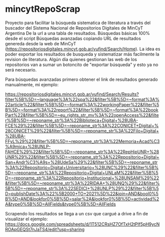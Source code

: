 # mincytRepoScrap
Proyecto para facilitar la búsqueda sistematica de literatura a través del buscador del Sistema Nacional de Repositorios Digitales de MinCyT Argentina
De la url a una tabla de resultados.
Búsquedas básicas 100% desde el script
Búsquedas avanzadas copiando URL de resultados genereda desde la web de MinCyT (https://repositoriosdigitales.mincyt.gob.ar/vufind/Search/Home).
La idea es poder exportar los resultados de busqueda y sistematizar más facilmente la revision de literatura. Algún día quienes gestionan las web de los repositorios van a sumar un botoncito de "exportar búsqueda" y esto ya no será necesario.

Para búsquedas avanzadas primero obtener el link de resultados generado manualmente, mi ejemplo:

https://repositoriosdigitales.mincyt.gob.ar/vufind/Search/Results?filter%5B%5D=~language%3A%22spa%22&filter%5B%5D=~format%3A%22article%22&filter%5B%5D=~format%3A%22workingPaper%22&filter%5B%5D=~format%3A%22report%22&filter%5B%5D=~format%3A%22bookPart%22&filter%5B%5D=~eu_rights_str_mv%3A%22openAccess%22&filter%5B%5D=~reponame_str%3A%22Biblioteca+Digital+%28UBA-FCE%29%22&filter%5B%5D=~reponame_str%3A%22CONICET+Digital+%28CONICET%29%22&filter%5B%5D=~reponame_str%3A%22Filo+Digital+%28UBA-FFyL%29%22&filter%5B%5D=~reponame_str%3A%22Memoria+Acad%C3%A9mica+%28UNLP-FAHCE%29%22&filter%5B%5D=~reponame_str%3A%22RepHipUNR+%28UNR%29%22&filter%5B%5D=~reponame_str%3A%22Repositorio+Digital+San+Andr%C3%A9s+%28UdeSa%29%22&filter%5B%5D=~reponame_str%3A%22Repositorio+Digital+Universitario+%28UNC%29%22&filter%5B%5D=~reponame_str%3A%22Repositorio+Digital+UNLaM%22&filter%5B%5D=~reponame_str%3A%22Repositorio+Institucional+%28UNSAM%29%22&filter%5B%5D=~reponame_str%3A%22RIDAA+%28UNQ%29%22&filter%5B%5D=~reponame_str%3A%22SEDICI+%28UNLP%29%22&filter%5B%5D=publishDate%3A%22%5B2000+TO+2021%5D%22&join=AND&bool0%5B%5D=AND&lookfor0%5B%5D=salar%2A&lookfor0%5B%5D=actividad%2A&type0%5B%5D=AllFields&type0%5B%5D=AllFields 

Scrapendo los resultados se llega a un csv que cargué a drive a fin de visualizar el ejemplo:
https://docs.google.com/spreadsheets/d/1T512CRsHZ7OfTxH2tPIf5pH9ycNROApGEQSt7nJaTS4/edit?usp=sharing

